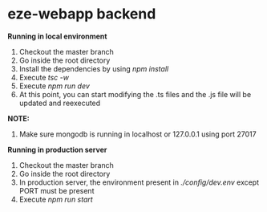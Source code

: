 # eze-webapp backend

**Running in local environment**

1. Checkout the master branch
2. Go inside the root directory
3. Install the dependencies by using _npm install_
4. Execute _tsc -w_
5. Execute _npm run dev_
6. At this point, you can start modifying the .ts files and the .js file will be updated and reexecuted

**NOTE:**

1. Make sure mongodb is running in localhost or 127.0.0.1 using port 27017

**Running in production server**

1. Checkout the master branch
2. Go inside the root directory
3. In production server, the environment present in _./config/dev.env_ except PORT must be present
4. Execute _npm run start_
